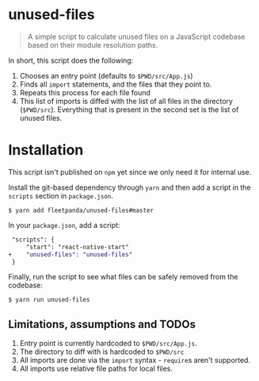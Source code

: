 # unused-files

> A simple script to calculate unused files on a JavaScript codebase based on their module resolution paths.

In short, this script does the following:
1. Chooses an entry point (defaults to `$PWD/src/App.js`)
2. Finds all `import` statements, and the files that they point to.
3. Repeats this process for each file found
4. This list of imports is diffed with the list of all files in the directory (`$PWD/src`). Everything that is present in the second set is the list of unused files.

# Installation
This script isn't published on `npm` yet since we only need it for internal use.

Install the git-based dependency through `yarn` and then add a script in the `scripts` section in `package.json`.

```
$ yarn add fleetpanda/unused-files#master
```

In your `package.json`, add a script:
```diff
 "scripts": {
     "start": "react-native-start"
+    "unused-files": "unused-files"
 }
```
 
Finally, run the script to see what files can be safely removed from the codebase:
```
$ yarn run unused-files
```

## Limitations, assumptions and TODOs
1. Entry point is currently hardcoded to `$PWD/src/App.js`.
2. The directory to diff with is hardcoded to `$PWD/src`
3. All imports are done via the `import` syntax - `require`s aren't supported.
4. All imports use relative file paths for local files.
